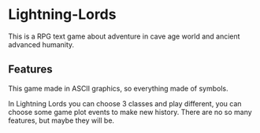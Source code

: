 # Lightning-Lords
This is a RPG text game about adventure in cave age world and ancient advanced humanity.
## Features
This game made in ASCII graphics, so everything made of symbols.

In Lightning Lords you can choose 3 classes and play different, you can choose some game plot events to make new history. There are no so many features, but maybe they will be.
